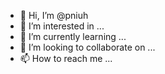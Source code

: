 - 👋 Hi, I’m @pniuh
- 👀 I’m interested in ...
- 🌱 I’m currently learning ...
- 💞️ I’m looking to collaborate on ...
- 📫 How to reach me ...

<!---
pniuh/pniuh is a ✨ special ✨ repository because its `README.md` (this file) appears on your GitHub profile.
You can click the Preview link to take a look at your changes.
--->
